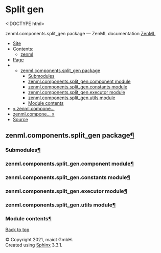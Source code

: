 # Split gen

&lt;!DOCTYPE html&gt;

zenml.components.split\_gen package — ZenML documentation  [ZenML](https://github.com/maiot-io/zenml/tree/d1fcfa3a8f41754dc05d773d2c196cf9d9b74f35/docs/sphinx_docs/_build/html/index.html)

*  [Site](https://github.com/maiot-io/zenml/tree/d1fcfa3a8f41754dc05d773d2c196cf9d9b74f35/docs/sphinx_docs/_build/html/index.html)
  * Contents:
    * [zenml](https://github.com/maiot-io/zenml/tree/d1fcfa3a8f41754dc05d773d2c196cf9d9b74f35/docs/sphinx_docs/_build/html/modules.html)
*  [Page](zenml.components.split_gen.md)
  * * [zenml.components.split\_gen package](zenml.components.split_gen.md)
      * [Submodules](zenml.components.split_gen.md#submodules)
      * [zenml.components.split\_gen.component module](zenml.components.split_gen.md#zenml-components-split-gen-component-module)
      * [zenml.components.split\_gen.constants module](zenml.components.split_gen.md#zenml-components-split-gen-constants-module)
      * [zenml.components.split\_gen.executor module](zenml.components.split_gen.md#zenml-components-split-gen-executor-module)
      * [zenml.components.split\_gen.utils module](zenml.components.split_gen.md#zenml-components-split-gen-utils-module)
      * [Module contents](zenml.components.split_gen.md#module-contents)
* [ « zenml.compone...](zenml.components.sequencer.md)
* [ zenml.compone... »](zenml.components.tokenizer.md)
*  [Source](https://github.com/maiot-io/zenml/tree/d1fcfa3a8f41754dc05d773d2c196cf9d9b74f35/docs/sphinx_docs/_build/html/_sources/zenml.components.split_gen.rst.txt)

## zenml.components.split\_gen package[¶](zenml.components.split_gen.md#zenml-components-split-gen-package)

### Submodules[¶](zenml.components.split_gen.md#submodules)

### zenml.components.split\_gen.component module[¶](zenml.components.split_gen.md#zenml-components-split-gen-component-module)

### zenml.components.split\_gen.constants module[¶](zenml.components.split_gen.md#zenml-components-split-gen-constants-module)

### zenml.components.split\_gen.executor module[¶](zenml.components.split_gen.md#zenml-components-split-gen-executor-module)

### zenml.components.split\_gen.utils module[¶](zenml.components.split_gen.md#zenml-components-split-gen-utils-module)

### Module contents[¶](zenml.components.split_gen.md#module-contents)

 [Back to top](zenml.components.split_gen.md)

 © Copyright 2021, maiot GmbH.  
 Created using [Sphinx](http://sphinx-doc.org/) 3.3.1.  



